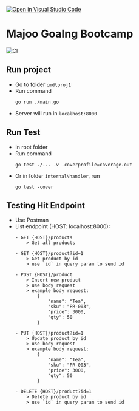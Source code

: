 [![Open in Visual Studio Code](https://classroom.github.com/assets/open-in-vscode-c66648af7eb3fe8bc4f294546bfd86ef473780cde1dea487d3c4ff354943c9ae.svg)](https://classroom.github.com/online_ide?assignment_repo_id=7994602&assignment_repo_type=AssignmentRepo)
# Majoo Goalng Bootcamp

![CI](https://github.com/lumochift/golang-starter/workflows/CI/badge.svg)

## Run project

 - Go to folder `cmd\proj1`
 - Run command
    ```
    go run ./main.go
    ```
- Server will run in `localhost:8000`

## Run Test

- In root folder
- Run command
    ```
    go test ./... -v -coverprofile=coverage.out
    ```
- Or in folder `internal\handler`, run
    ```
    go test -cover
    ```


## Testing Hit Endpoint
- Use Postman
- List endpoint (HOST: localhost:8000):
    ```
    - GET {HOST}/products
        > Get all products

    - GET {HOST}/product?id=1
        > Get product by id
        > use `id` in query param to send id

    - POST {HOST}/product
        > Insert new product
        > use body request
        > example body request:
            {
                "name": "Tea",
                "sku": "PR-003",
                "price": 3000,
                "qty": 50
            }

    - PUT {HOST}/product?id=1
        > Update product by id
        > use body request
        > example body request:
            {
                "name": "Tea",
                "sku": "PR-003",
                "price": 3000,
                "qty": 50
            }
    
    - DELETE {HOST}/product?id=1
        > Delete product by id
        > use `id` in query param to send id

    ```